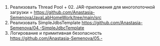 01. Реализовать Thread Pool + 02. JAR-приложения для многопоточной загрузки = https://github.com/Anastasia-Semenova/JavaLabHomeWork/tree/main/src
04. Реализовать SimpleJdbsTemplate https://github.com/Anastasia-Semenova/04.-SimpleJdbcTemplate
05. Логирование и примитивная безопасность https://github.com/Anastasia-Semenova/05.-
